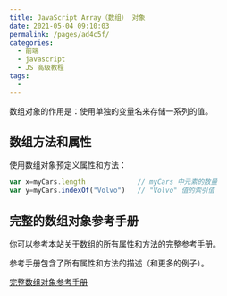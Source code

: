 ```yaml
---
title: JavaScript Array（数组） 对象
date: 2021-05-04 09:10:03
permalink: /pages/ad4c5f/
categories:
  - 前端
  - javascript
  - JS 高级教程
tags:
  - 
---
```

数组对象的作用是：使用单独的变量名来存储一系列的值。

## 数组方法和属性

使用数组对象预定义属性和方法：

```js
var x=myCars.length             // myCars 中元素的数量
var y=myCars.indexOf("Volvo")   // "Volvo" 值的索引值
```

## 完整的数组对象参考手册

你可以参考本站关于数组的所有属性和方法的完整参考手册。

参考手册包含了所有属性和方法的描述（和更多的例子）。

[完整数组对象参考手册](https://www.runoob.com/js/jsref-obj-array.html)

